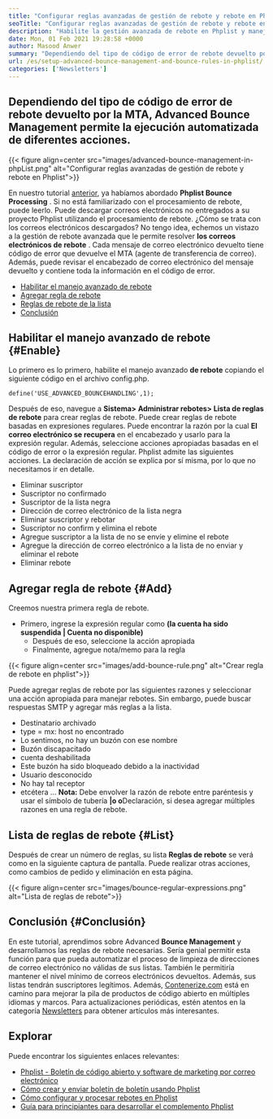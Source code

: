 ```yaml
---
title: "Configurar reglas avanzadas de gestión de rebote y rebote en Phplist" 
seoTitle: "Configurar reglas avanzadas de gestión de rebote y rebote en Phplist" 
description: "Habilite la gestión avanzada de rebote en Phplist y maneje los correos electrónicos de rebote. Cree reglas de rebote y automatice el proceso para tomar varias acciones en los mensajes devueltos." 
date: Mon, 01 Feb 2021 19:28:58 +0000
author: Masood Anwer
summary: "Dependiendo del tipo de código de error de rebote devuelto por la MTA, Advanced Bounce Management permite la ejecución automatizada de diferentes acciones." 
url: /es/setup-advanced-bounce-management-and-bounce-rules-in-phplist/
categories: ['Newsletters']
---
```


## Dependiendo del tipo de código de error de rebote devuelto por la MTA, Advanced Bounce Management permite la ejecución automatizada de diferentes acciones.

{{< figure align=center src="images/advanced-bounce-management-in-phpList.png" alt="Configurar reglas avanzadas de gestión de rebote y rebote en Phplist">}}

En nuestro tutorial [anterior][1], ya habíamos abordado  **Phplist Bounce Processing** . Si no está familiarizado con el procesamiento de rebote, puede leerlo. Puede descargar correos electrónicos no entregados a su proyecto Phplist utilizando el procesamiento de rebote. ¿Cómo se trata con los correos electrónicos descargados? No tengo idea, echemos un vistazo a la gestión de rebote avanzada que le permite resolver **los correos electrónicos de rebote**  . Cada mensaje de correo electrónico devuelto tiene código de error que devuelve el MTA (agente de transferencia de correo). Además, puede revisar el encabezado de correo electrónico del mensaje devuelto y contiene toda la información en el código de error.
  * [Habilitar el manejo avanzado de rebote][2]
  * [Agregar regla de rebote][3]
  * [Reglas de rebote de la lista][4]
  * [Conclusión][5]

## Habilitar el manejo avanzado de rebote {#Enable}

Lo primero es lo primero, habilite el manejo avanzado  **de rebote**  copiando el siguiente código en el archivo config.php.
```
define('USE_ADVANCED_BOUNCEHANDLING',1);
```
Después de eso, navegue a  **Sistema> Administrar rebotes> Lista de reglas de rebote**  para crear reglas de rebote.
Puede crear reglas de rebote basadas en expresiones regulares. Puede encontrar la razón por la cual  **El correo electrónico se recupera**  en el encabezado y usarlo para la expresión regular. Además, seleccione acciones apropiadas basadas en el código de error o la expresión regular. Phplist admite las siguientes acciones. La declaración de acción se explica por sí misma, por lo que no necesitamos ir en detalle.
  * Eliminar suscriptor
  * Suscriptor no confirmado
  * Suscriptor de la lista negra
  * Dirección de correo electrónico de la lista negra
  * Eliminar suscriptor y rebotar
  * Suscriptor no confirm y elimina el rebote
  * Agregue suscriptor a la lista de no se envíe y elimine el rebote
  * Agregue la dirección de correo electrónico a la lista de no enviar y eliminar el rebote
  * Eliminar rebote

## Agregar regla de rebote {#Add}

Creemos nuestra primera regla de rebote.
* Primero, ingrese la expresión regular como  **(la cuenta ha sido suspendida | Cuenta no disponible)**  
  * Después de eso, seleccione la acción apropiada
  * Finalmente, agregue nota/memo para la regla

{{< figure align=center src="images/add-bounce-rule.png" alt="Crear regla de rebote en phplist">}}

Puede agregar reglas de rebote por las siguientes razones y seleccionar una acción apropiada para manejar rebotes. Sin embargo, puede buscar respuestas SMTP y agregar más reglas a la lista.
  * Destinatario archivado
  * type = mx: host no encontrado
  * Lo sentimos, no hay un buzón con ese nombre
  * Buzón discapacitado
  * cuenta deshabilitada
  * Este buzón ha sido bloqueado debido a la inactividad
  * Usuario desconocido
  * No hay tal receptor
  * etcétera …
 **Nota:**  Debe envolver la razón de rebote entre paréntesis y usar el símbolo de tubería **|**o**  o**Declaración, si desea agregar múltiples razones en una regla de rebote.

## Lista de reglas de rebote {#List}

Después de crear un número de reglas, su lista  **Reglas de rebote**  se verá como en la siguiente captura de pantalla. Puede realizar otras acciones, como cambios de pedido y eliminación en esta página.

{{< figure align=center src="images/bounce-regular-expressions.png" alt="Lista de reglas de rebote">}}


## Conclusión {#Conclusión}

En este tutorial, aprendimos sobre Advanced  **Bounce Management**  y desarrollamos las reglas de rebote necesarias. Sería genial permitir esta función para que pueda automatizar el proceso de limpieza de direcciones de correo electrónico no válidas de sus listas. También le permitiría mantener el nivel mínimo de correos electrónicos devueltos. Además, sus listas tendrán suscriptores legítimos.
Además, [Contenerize.com][6] está en camino para mejorar la pila de productos de código abierto en múltiples idiomas y marcos. Para actualizaciones periódicas, estén atentos en la categoría [Newsletters][7] para obtener artículos más interesantes.

## Explorar
Puede encontrar los siguientes enlaces relevantes:
  * [Phplist - Boletín de código abierto y software de marketing por correo electrónico][8]
  * [Cómo crear y enviar boletín de boletín usando Phplist][9]
  * [Cómo configurar y procesar rebotes en Phplist][1]
  * [Guía para principiantes para desarrollar el complemento Phplist][10]



 [1]: https://blog.containerize.com/newsletter/how-to-setup-and-process-bounces-in-phplist/
 [2]: #Enable
 [3]: #Add
 [4]: #List
 [5]: #Conclusion
 [6]: https://containerize.com
 [7]: https://blog.containerize.com/category/newsletter/
 [8]: https://products.containerize.com/newsletter/phplist
 [9]: https://blog.containerize.com/newsletter/how-to-create-and-send-newsletter-using-phplist/
 [10]: https://blog.containerize.com/newsletter/beginners-guide-to-develop-phplist-plugin/
